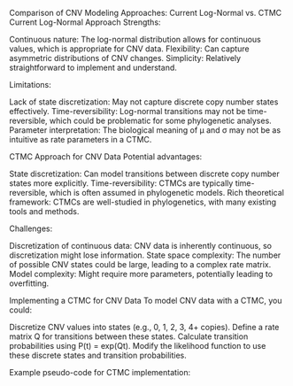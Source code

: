 Comparison of CNV Modeling Approaches: Current Log-Normal vs. CTMC
Current Log-Normal Approach
Strengths:

Continuous nature: The log-normal distribution allows for continuous values, which is appropriate for CNV data.
Flexibility: Can capture asymmetric distributions of CNV changes.
Simplicity: Relatively straightforward to implement and understand.

Limitations:

Lack of state discretization: May not capture discrete copy number states effectively.
Time-reversibility: Log-normal transitions may not be time-reversible, which could be problematic for some phylogenetic analyses.
Parameter interpretation: The biological meaning of μ and σ may not be as intuitive as rate parameters in a CTMC.

CTMC Approach for CNV Data
Potential advantages:

State discretization: Can model transitions between discrete copy number states more explicitly.
Time-reversibility: CTMCs are typically time-reversible, which is often assumed in phylogenetic models.
Rich theoretical framework: CTMCs are well-studied in phylogenetics, with many existing tools and methods.

Challenges:

Discretization of continuous data: CNV data is inherently continuous, so discretization might lose information.
State space complexity: The number of possible CNV states could be large, leading to a complex rate matrix.
Model complexity: Might require more parameters, potentially leading to overfitting.

Implementing a CTMC for CNV Data
To model CNV data with a CTMC, you could:

Discretize CNV values into states (e.g., 0, 1, 2, 3, 4+ copies).
Define a rate matrix Q for transitions between these states.
Calculate transition probabilities using P(t) = exp(Qt).
Modify the likelihood function to use these discrete states and transition probabilities.

Example pseudo-code for CTMC implementation: